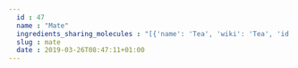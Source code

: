 ```yaml
---
  id : 47
  name : "Mate"
  ingredients_sharing_molecules : "[{'name': 'Tea', 'wiki': 'Tea', 'id': 310, 'category': 'Plant', 'common_molecules': [8186, 8314, 15394, 246728, 8163, 798, 5319754, 18827, 6054, 12020, 527, 8858, 3893, 7144, 13187, 7710, 454, 643820, 19602, 8180, 5283321, 5282108, 11747, 5352876, 6433214, 8063, 4133, 998, 61041, 9895, 8051, 5284507, 12097, 31289, 8093, 7976, 8158, 9862, 1068, 8914, 643731, 853433]}, {'name': 'Beer', 'wiki': 'Beer', 'id': 9, 'category': 'Beverage Alcoholic', 'common_molecules': [8186, 8314, 8163, 798, 5319754, 18827, 6054, 12020, 527, 3893, 8193, 7144, 13187, 7710, 454, 643820, 8180, 31289, 11747, 1032, 8063, 998, 8051, 5284507, 12097, 8194, 8093, 7976, 8158, 9862, 1068, 8914, 643731, 853433]}, {'name': 'Rice', 'wiki': 'Rice', 'id': 55, 'category': 'Cereal', 'common_molecules': [8186, 8314, 15394, 246728, 8163, 798, 18827, 6054, 8180, 527, 3893, 8193, 13187, 7710, 454, 19602, 1032, 8063, 11622, 8051, 5284507, 12097, 61303, 31289, 8093, 7976, 8158, 9862, 1068, 8914, 853433, 998]}, {'name': 'Potato', 'wiki': 'Potato', 'id': 373, 'category': 'Vegetable Tuber', 'common_molecules': [8186, 8314, 15394, 8163, 18827, 6054, 12020, 527, 8858, 8193, 13187, 798, 454, 643820, 19602, 5283321, 11747, 5352876, 8063, 4133, 998, 8051, 18522, 12097, 31289, 7976, 8158, 9862, 1068, 8914, 643731, 853433]}, {'name': 'Mushroom', 'wiki': 'Mushroom', 'id': 246, 'category': 'Fungus', 'common_molecules': [15394, 246728, 8163, 798, 18827, 6054, 8180, 527, 8858, 3893, 8193, 7144, 7710, 454, 19602, 1032, 8063, 4133, 17739, 998, 8051, 18522, 5284507, 12097, 31289, 8093, 8158, 9862, 1068, 8914, 853433]}]"
  slug : mate
  date : 2019-03-26T08:47:11+01:00
---
```



